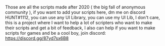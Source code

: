 Those are all the scripts made after 2020 ( the big fall of anonymous community ), if you want to add your scripts here, dm me on discord HUNT#1112, you can use any UI Library, you can use my UI Lib, I don't care, this is a project where I want to help a lot of scripters who want to make their scripts and get a bit of feedback, I also can help if you want to make scripts for games and be a cool boy, join discord: https://discord.gg/87yd7sx6B8
